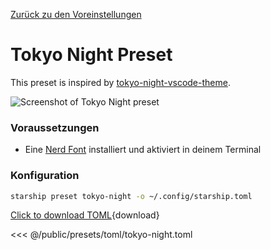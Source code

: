 [Zurück zu den Voreinstellungen](./#tokyo-night)

# Tokyo Night Preset

This preset is inspired by [tokyo-night-vscode-theme](https://github.com/enkia/tokyo-night-vscode-theme).

![Screenshot of Tokyo Night preset](/presets/img/tokyo-night.png)

### Voraussetzungen

- Eine [Nerd Font](https://www.nerdfonts.com/) installiert und aktiviert in deinem Terminal

### Konfiguration

```sh
starship preset tokyo-night -o ~/.config/starship.toml
```

[Click to download TOML](/presets/toml/tokyo-night.toml){download}

<<< @/public/presets/toml/tokyo-night.toml
